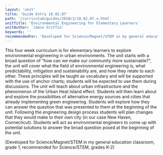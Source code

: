 ```yaml
---
layout: 'unit'
title: 'Guide Entry 18.02.07'
path: '/curriculum/guides/2018/2/18.02.07.x.html'
unitTitle: 'Environmental Engineering for Elementary Learners'
unitAuthor: 'Jamie Griffin'
keywords: ''
recommendedFor: 'Developed for Science/Magnet/STEM in my general education classroom, grade 1; recommended for Science/STEM, grades K-2'
---
```


<main>
 <p>
  This four week curriculum is for elementary learners to explore environmental engineering in urban environments. The unit starts with a broad question of “how can we make our community more sustainable?”, the unit will cover what the field of environmental engineering is, what predictability, mitigation and sustainability are, and how they relate to each other. These principles will be taught as vocabulary and will be supported with the use of anchor charts; students will be expected to use them during discussions. The unit will teach about urban infrastructure and the phenomenon of the Urban Heat Island effect. Students will then learn about and explore the possibilities of alternative energy sources and cities that already implementing green engineering. Students will explore how they can answer the question that was presented to them at the beginning of the unit. Following the engineering design process students will plan changes that they would make to their own city (in our case New Haven, Connecticut). Students will act as environmental engineers to come up with potential solutions to answer the broad question posed at the beginning of the unit.
 </p>
 <p>
  (Developed for Science/Magnet/STEM in my general education classroom, grade 1; recommended for Science/STEM, grades K-2)
 </p>
</main>
